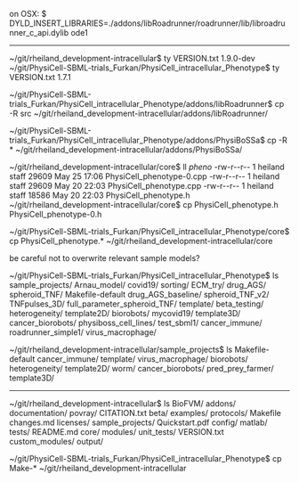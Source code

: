 
on OSX:
$ DYLD_INSERT_LIBRARIES=./addons/libRoadrunner/roadrunner/lib/libroadrunner_c_api.dylib ode1



-----------------------
~/git/rheiland_development-intracellular$ ty VERSION.txt
1.9.0-dev
~/git/PhysiCell-SBML-trials_Furkan/PhysiCell_intracellular_Phenotype$ ty VERSION.txt
1.7.1

~/git/PhysiCell-SBML-trials_Furkan/PhysiCell_intracellular_Phenotype/addons/libRoadrunner$ cp -R src ~/git/rheiland_development-intracellular/addons/libRoadrunner/

~/git/PhysiCell-SBML-trials_Furkan/PhysiCell_intracellular_Phenotype/addons/PhysiBoSSa$ cp -R * ~/git/rheiland_development-intracellular/addons/PhysiBoSSa/

~/git/rheiland_development-intracellular/core$ ll *pheno*
-rw-r--r--  1 heiland  staff  29609 May 25 17:06 PhysiCell_phenotype-0.cpp
-rw-r--r--  1 heiland  staff  29609 May 20 22:03 PhysiCell_phenotype.cpp
-rw-r--r--  1 heiland  staff  18586 May 20 22:03 PhysiCell_phenotype.h
~/git/rheiland_development-intracellular/core$ cp PhysiCell_phenotype.h PhysiCell_phenotype-0.h

~/git/PhysiCell-SBML-trials_Furkan/PhysiCell_intracellular_Phenotype/core$ cp PhysiCell_phenotype.* ~/git/rheiland_development-intracellular/core


be careful not to overwrite relevant sample models?

~/git/PhysiCell-SBML-trials_Furkan/PhysiCell_intracellular_Phenotype$ ls sample_projects/
Arnau_model/                    covid19/                        sorting/
ECM_try/                        drug_AGS/                       spheroid_TNF/
Makefile-default                drug_AGS_baseline/              spheroid_TNF_v2/
TNFpulses_3D/                   full_parameter_spheroid_TNF/    template/
beta_testing/                   heterogeneity/                  template2D/
biorobots/                      mycovid19/                      template3D/
cancer_biorobots/               physiboss_cell_lines/           test_sbml1/
cancer_immune/                  roadrunner_simple1/             virus_macrophage/


~/git/rheiland_development-intracellular/sample_projects$ ls
Makefile-default        cancer_immune/          template/               virus_macrophage/
biorobots/              heterogeneity/          template2D/             worm/
cancer_biorobots/       pred_prey_farmer/       template3D/

-----
~/git/rheiland_development-intracellular$ ls
BioFVM/                 addons/                 documentation/          povray/
CITATION.txt            beta/                   examples/               protocols/
Makefile                changes.md              licenses/               sample_projects/
Quickstart.pdf          config/                 matlab/                 tests/
README.md               core/                   modules/                unit_tests/
VERSION.txt             custom_modules/         output/

~/git/PhysiCell-SBML-trials_Furkan/PhysiCell_intracellular_Phenotype$ cp Make-* ~/git/rheiland_development-intracellular

